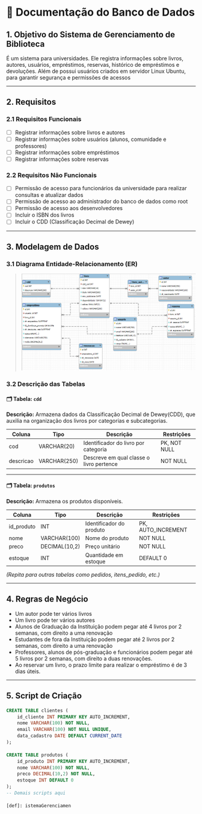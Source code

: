 # 📘 Documentação do Banco de Dados

## 1. Objetivo do Sistema de Gerenciamento de Biblioteca
É um sistema para universidades. Ele registra informações sobre livros, autores, usuários, empréstimos, reservas, histórico de empréstimos e devoluções. 
Além de possui usuários criados em servidor Linux Ubuntu, para garantir segurança e permissões de acessos

---

## 2. Requisitos

### 2.1 Requisitos Funcionais
- [ ] Registrar informações sobre livros e autores
- [ ] Registrar informações sobre usuários (alunos, comunidade e professores)
- [ ] Registrar informações sobre empréstimos
- [ ] Registrar informações sobre reservas

### 2.2 Requisitos Não Funcionais
- [ ] Permissão de acesso para funcionários da universidade para realizar consultas e atualizar dados
- [ ] Permissão de acesso ao administrador do banco de dados como root
- [ ] Permissão de acesso aos desenvolvedores 
- [ ] Incluir o ISBN dos livros
- [ ] Incluir o CDD (Classificação Decimal de Dewey)

---

## 3. Modelagem de Dados

### 3.1 Diagrama Entidade-Relacionamento (ER)
> <img src="SistemaGerenciamentoBiblioteca\Diagrama Entidade-Relacionamento.png" alt="Diagrama Sistema de Gerenciamento Biblioteca">

### 3.2 Descrição das Tabelas

#### 🗂️ Tabela: `cdd`
**Descrição:** Armazena dados da Classificação Decimal de Dewey(CDD), que auxilia na organização dos livros por categorias e subcategorias.

| Coluna         | Tipo          | Descrição                  | Restrições                |
|----------------|---------------|----------------------------|----------------------------|
| cod     | VARCHAR(20)           | Identificador do livro por categoria        | PK, NOT NULL         |
| descricao           | VARCHAR(250)  | Descreve em qual classe o livro pertence              | NOT NULL                   |


---

#### 🗂️ Tabela: `produtos`
**Descrição:** Armazena os produtos disponíveis.

| Coluna        | Tipo          | Descrição              | Restrições         |
|---------------|---------------|------------------------|---------------------|
| id_produto    | INT           | Identificador do produto | PK, AUTO_INCREMENT |
| nome          | VARCHAR(100)  | Nome do produto         | NOT NULL           |
| preco         | DECIMAL(10,2) | Preço unitário          | NOT NULL           |
| estoque       | INT           | Quantidade em estoque   | DEFAULT 0          |

*(Repita para outras tabelas como pedidos, itens_pedido, etc.)*

---

## 4. Regras de Negócio
- Um autor pode ter vários livros
- Um livro pode ter vários autores
- Alunos de Graduação da Instituição podem pegar até 4 livros por 2 semanas, com direito a uma renovação
- Estudantes de fora da Instituição podem pegar até 2 livros por 2 semanas, com direito a uma renovação
- Professores, alunos de pós-graduação e funcionários podem pegar até 5 livros por 2 semanas, com direito a duas renovações. 
- Ao reservar um livro, o prazo limite para realizar o empréstimo é de 3 dias úteis.

---

## 5. Script de Criação
```sql
CREATE TABLE clientes (
    id_cliente INT PRIMARY KEY AUTO_INCREMENT,
    nome VARCHAR(100) NOT NULL,
    email VARCHAR(100) NOT NULL UNIQUE,
    data_cadastro DATE DEFAULT CURRENT_DATE
);

CREATE TABLE produtos (
    id_produto INT PRIMARY KEY AUTO_INCREMENT,
    nome VARCHAR(100) NOT NULL,
    preco DECIMAL(10,2) NOT NULL,
    estoque INT DEFAULT 0
);
-- Demais scripts aqui

[def]: istemaGerenciamen
